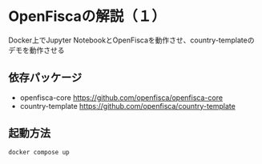 # OpenFiscaの解説（１）
Docker上でJupyter NotebookとOpenFiscaを動作させ、country-templateのデモを動作させる

## 依存パッケージ
* openfisca-core https://github.com/openfisca/openfisca-core
* country-template https://github.com/openfisca/country-template

## 起動方法
`docker compose up`
